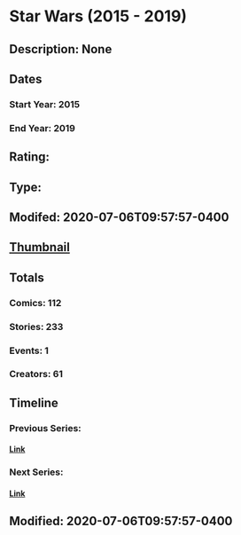 # Star Wars (2015 - 2019)
## Description: None
## Dates
### Start Year: 2015
### End Year: 2019
## Rating: 
## Type: 
## Modifed: 2020-07-06T09:57:57-0400
## [Thumbnail](http://i.annihil.us/u/prod/marvel/i/mg/6/40/54b83921efd20.jpg)
## Totals
### Comics: 112
### Stories: 233
### Events: 1
### Creators: 61
## Timeline
### Previous Series: 
#### [Link]()
### Next Series: 
#### [Link]()
## Modified: 2020-07-06T09:57:57-0400